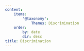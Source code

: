 ```yaml
---
content:
    items:
        '@taxonomy':
            Themes: Discrimination
    order:
        by: date
        dir: desc
title: Discrimination
---
```

